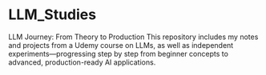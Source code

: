 # LLM_Studies
LLM Journey: From Theory to Production This repository includes my notes and projects from a Udemy course on LLMs, as well as independent experiments—progressing step by step from beginner concepts to advanced, production-ready AI applications.
